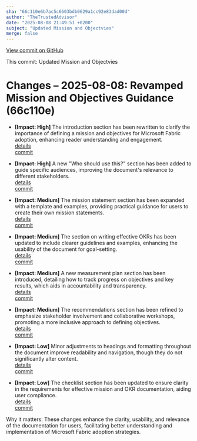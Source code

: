 ```yaml
---
sha: "66c110e6b7ac5c6603bdb0629a1cc92e83dad00d"
author: "TheTrustedAdvisor"
date: "2025-08-08 21:49:51 +0200"
subject: "Updated Mission and Objectvies"
merge: false
---
```


[View commit on GitHub](https://github.com/TheTrustedAdvisor/FabricAdoptionFramework/commit/66c110e6b7ac5c6603bdb0629a1cc92e83dad00d)

This commit: Updated Mission and Objectvies

# Changes – 2025-08-08: Revamped Mission and Objectives Guidance (66c110e)

- **[Impact: High]** The introduction section has been rewritten to clarify the importance of defining a mission and objectives for Microsoft Fabric adoption, enhancing reader understanding and engagement.  
   [details](/docs/about/changes/2025-08-08-updated-mission-and-objectives)  
   [commit](https://github.com/TheTrustedAdvisor/FabricAdoptionFramework/commit/66c110e6b7ac5c6603bdb0629a1cc92e83dad00d)

- **[Impact: High]** A new "Who should use this?" section has been added to guide specific audiences, improving the document's relevance to different stakeholders.  
   [details](/docs/about/changes/2025-08-08-updated-mission-and-objectives)  
   [commit](https://github.com/TheTrustedAdvisor/FabricAdoptionFramework/commit/66c110e6b7ac5c6603bdb0629a1cc92e83dad00d)

- **[Impact: Medium]** The mission statement section has been expanded with a template and examples, providing practical guidance for users to create their own mission statements.  
   [details](/docs/about/changes/2025-08-08-updated-mission-and-objectives)  
   [commit](https://github.com/TheTrustedAdvisor/FabricAdoptionFramework/commit/66c110e6b7ac5c6603bdb0629a1cc92e83dad00d)

- **[Impact: Medium]** The section on writing effective OKRs has been updated to include clearer guidelines and examples, enhancing the usability of the document for goal-setting.  
   [details](/docs/about/changes/2025-08-08-updated-mission-and-objectives)  
   [commit](https://github.com/TheTrustedAdvisor/FabricAdoptionFramework/commit/66c110e6b7ac5c6603bdb0629a1cc92e83dad00d)

- **[Impact: Medium]** A new measurement plan section has been introduced, detailing how to track progress on objectives and key results, which aids in accountability and transparency.  
   [details](/docs/about/changes/2025-08-08-updated-mission-and-objectives)  
   [commit](https://github.com/TheTrustedAdvisor/FabricAdoptionFramework/commit/66c110e6b7ac5c6603bdb0629a1cc92e83dad00d)

- **[Impact: Medium]** The recommendations section has been refined to emphasize stakeholder involvement and collaborative workshops, promoting a more inclusive approach to defining objectives.  
   [details](/docs/about/changes/2025-08-08-updated-mission-and-objectives)  
   [commit](https://github.com/TheTrustedAdvisor/FabricAdoptionFramework/commit/66c110e6b7ac5c6603bdb0629a1cc92e83dad00d)

- **[Impact: Low]** Minor adjustments to headings and formatting throughout the document improve readability and navigation, though they do not significantly alter content.  
   [details](/docs/about/changes/2025-08-08-updated-mission-and-objectives)  
   [commit](https://github.com/TheTrustedAdvisor/FabricAdoptionFramework/commit/66c110e6b7ac5c6603bdb0629a1cc92e83dad00d)

- **[Impact: Low]** The checklist section has been updated to ensure clarity in the requirements for effective mission and OKR documentation, aiding user compliance.  
   [details](/docs/about/changes/2025-08-08-updated-mission-and-objectives)  
   [commit](https://github.com/TheTrustedAdvisor/FabricAdoptionFramework/commit/66c110e6b7ac5c6603bdb0629a1cc92e83dad00d)

Why it matters: These changes enhance the clarity, usability, and relevance of the documentation for users, facilitating better understanding and implementation of Microsoft Fabric adoption strategies.
